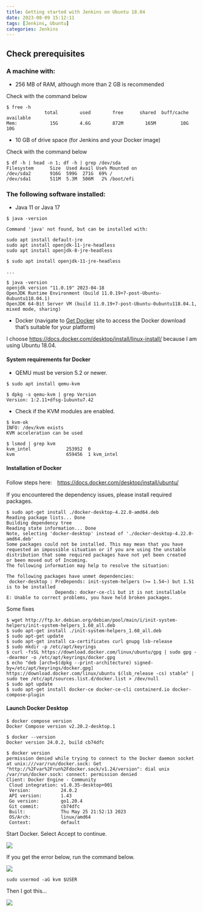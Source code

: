 ```yaml
---
title: Getting started with Jenkins on Ubuntu 18.04
date: 2023-08-09 15:12:11
tags: [Jenkins, Ubuntu]
categories: Jenkins
---
```


## Check prerequisites

### A machine with:

- 256 MB of RAM, although more than 2 GB is recommended

Check with the command below

```
$ free -h
              total        used        free      shared  buff/cache   available
Mem:            15G        4.6G        872M        165M         10G         10G
```

- 10 GB of drive space (for Jenkins and your Docker image)

Check with the command below

```
$ df -h | head -n 1; df -h | grep /dev/sda
Filesystem      Size  Used Avail Use% Mounted on
/dev/sda2       916G  599G  271G  69% /
/dev/sda1       511M  5.3M  506M   2% /boot/efi
```

### The following software installed:

- Java 11 or Java 17

```
$ java -version

Command 'java' not found, but can be installed with:

sudo apt install default-jre            
sudo apt install openjdk-11-jre-headless
sudo apt install openjdk-8-jre-headless 

$ sudo apt install openjdk-11-jre-headless

...

$ java -version
openjdk version "11.0.19" 2023-04-18
OpenJDK Runtime Environment (build 11.0.19+7-post-Ubuntu-0ubuntu118.04.1)
OpenJDK 64-Bit Server VM (build 11.0.19+7-post-Ubuntu-0ubuntu118.04.1, mixed mode, sharing)
```

- Docker (navigate to [Get Docker](https://docs.docker.com/get-docker/) site to access the Docker download that’s suitable for your platform)

I choose https://docs.docker.com/desktop/install/linux-install/ because I am using Ubuntu 18.04.

#### System requirements for Docker

- QEMU must be version 5.2 or newer.

```
$ sudo apt install qemu-kvm

$ dpkg -s qemu-kvm | grep Version
Version: 1:2.11+dfsg-1ubuntu7.42
```
- Check if the KVM modules are enabled.

```
$ kvm-ok
INFO: /dev/kvm exists
KVM acceleration can be used

$ lsmod | grep kvm
kvm_intel             253952  0
kvm                   659456  1 kvm_intel
```

#### Installation of Docker

Follow steps here:　https://docs.docker.com/desktop/install/ubuntu/

If you encountered the dependency issues, please install required packages.

```
$ sudo apt-get install ./docker-desktop-4.22.0-amd64.deb 
Reading package lists... Done
Building dependency tree       
Reading state information... Done
Note, selecting 'docker-desktop' instead of './docker-desktop-4.22.0-amd64.deb'
Some packages could not be installed. This may mean that you have
requested an impossible situation or if you are using the unstable
distribution that some required packages have not yet been created
or been moved out of Incoming.
The following information may help to resolve the situation:

The following packages have unmet dependencies:
 docker-desktop : PreDepends: init-system-helpers (>= 1.54~) but 1.51 is to be installed
                  Depends: docker-ce-cli but it is not installable
E: Unable to correct problems, you have held broken packages.
```

Some fixes

```
$ wget http://ftp.kr.debian.org/debian/pool/main/i/init-system-helpers/init-system-helpers_1.60_all.deb
$ sudo apt-get install ./init-system-helpers_1.60_all.deb
$ sudo apt-get update
$ sudo apt-get install ca-certificates curl gnupg lsb-release
$ sudo mkdir -p /etc/apt/keyrings
$ curl -fsSL https://download.docker.com/linux/ubuntu/gpg | sudo gpg --dearmor -o /etc/apt/keyrings/docker.gpg
$ echo "deb [arch=$(dpkg --print-architecture) signed-by=/etc/apt/keyrings/docker.gpg] https://download.docker.com/linux/ubuntu $(lsb_release -cs) stable" | sudo tee /etc/apt/sources.list.d/docker.list > /dev/null
$ sudo apt update
$ sudo apt-get install docker-ce docker-ce-cli containerd.io docker-compose-plugin
```

#### Launch Docker Desktop

```
$ docker compose version
Docker Compose version v2.20.2-desktop.1

$ docker --version
Docker version 24.0.2, build cb74dfc

$ docker version
permission denied while trying to connect to the Docker daemon socket at unix:///var/run/docker.sock: Get "http://%2Fvar%2Frun%2Fdocker.sock/v1.24/version": dial unix /var/run/docker.sock: connect: permission denied
Client: Docker Engine - Community
 Cloud integration: v1.0.35-desktop+001
 Version:           24.0.2
 API version:       1.43
 Go version:        go1.20.4
 Git commit:        cb74dfc
 Built:             Thu May 25 21:52:13 2023
 OS/Arch:           linux/amd64
 Context:           default
```

Start Docker. Select Accept to continue.

![](docker.PNG)

If you get the error below, run the command below.

![](error.PNG)

```
sudo usermod -aG kvm $USER
```

Then I got this...

![](error2.PNG)
